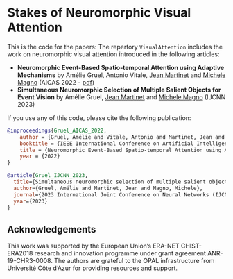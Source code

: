# Stakes of Neuromorphic Visual Attention
This is the code for the papers:
The repertory ```VisualAttention``` includes the work on neuromorphic visual attention introduced in the following articles: 
- **Neuromorphic Event-Based Spatio-temporal Attention using Adaptive Mechanisms** by Amélie Gruel, Antonio Vitale, [Jean Martinet](https://niouze.i3s.unice.fr/jmartinet/en/home/) and [Michele Magno](https://ee.ethz.ch/the-department/people-a-z/person-detail.michele-magno.html) (AICAS 2022 - [pdf](https://ieeexplore.ieee.org/document/9869977))
- **Simultaneous Neuromorphic Selection of Multiple Salient Objects for Event Vision** by Amélie Gruel, [Jean Martinet](https://niouze.i3s.unice.fr/jmartinet/en/home/) and [Michele Magno](https://ee.ethz.ch/the-department/people-a-z/person-detail.michele-magno.html) (IJCNN 2023)

If you use any of this code, please cite the following publication:

```bibtex
@inproceedings{Gruel_AICAS_2022,
	author = {Gruel, Amélie and Vitale, Antonio and Martinet, Jean and Magno, Michele},
	booktitle = {IEEE International Conference on Artificial Intelligence Circuits and Systems (AICAS)},
	title = {Neuromorphic Event-Based Spatio-temporal Attention using Adaptive Mechanisms},
	year = {2022}
}
```

```bibtex
@article{Gruel_IJCNN_2023,
  title={Simultaneous neuromorphic selection of multiple salient objects for event vision},
  author={Gruel, Amélie and Martinet, Jean and Magno, Michele},
  journal={2023 International Joint Conference on Neural Networks (IJCNN)},
  year={2023}
}
```
## Acknowledgements

This work was supported by the European Union’s ERA-NET CHIST-ERA2018 research and innovation programme under grant agreement ANR-19-CHR3-0008. The authors are grateful to the OPAL infrastructure from Université Côte d’Azur for providing resources and support.

